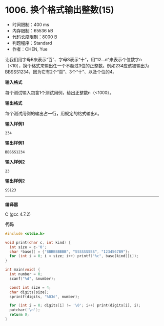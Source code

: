 # 1006. 换个格式输出整数(15)

- 时间限制：400 ms
- 内存限制：65536 kB
- 代码长度限制：8000 B
- 判题程序：Standard
- 作者：CHEN, Yue

让我们用字母B来表示“百”、字母S表示“十”，用“12...n”来表示个位数字n（<10），换个格式来输出任一个不超过3位的正整数。例如234应该被输出为BBSSS1234，因为它有2个“百”、3个“十”、以及个位的4。

**输入格式**

每个测试输入包含1个测试用例，给出正整数n（<1000）。

**输出格式**

每个测试用例的输出占一行，用规定的格式输出n。

**输入样例1**

```
234
```

**输出样例1**

```
BBSSS1234
```

**输入样例2**

```
23
```

**输出样例2**

```
SS123
```

----------

**编译器**

C (gcc 4.7.2)

**代码**

```c
#include <stdio.h>

void print(char c, int kind) {
  int size = c-'0';
  char *base[] = {"BBBBBBBBB", "SSSSSSSSS", "123456789"};
  for (int i = 0; i < size; i++) printf("%c", base[kind][i]);
}

int main(void) {
  int number = 0;
  scanf("%d", &number);

  const int size = 4;
  char digits[size];
  sprintf(digits, "%03d", number);

  for (int i = 0; digits[i] != '\0'; i++) print(digits[i], i);
  putchar('\n');
  return 0;
}
```
